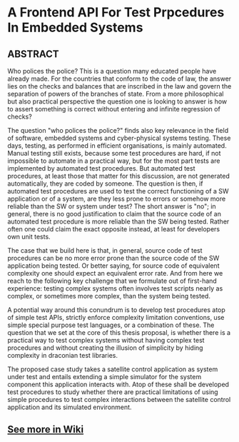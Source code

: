 # A Frontend API For Test Prpcedures In Embedded Systems

## ABSTRACT

Who polices the police? This is a question many educated people have already made. For the countries that
conform to the code of law, the answer lies on the checks and balances that are inscribed in the law and govern
the separation of powers of the branches of state. From a more philosophical but also practical perspective the
question one is looking to answer is how to assert something is correct without entering and infinite regression
of checks?

The question "who polices the police?" finds also key relevance in the field of software, embedded systems and
cyber-physical systems testing. These days, testing, as performed in efficient organisations, is mainly automated.
Manual testing still exists, because some test procedures are hard, if not impossible to automate in a practical
way, but for the most part tests are implemented by automated test procedures. But automated test procedures,
at least those that matter for this discussion, are not generated automatically, they are coded by someone. The
question is then, if automated test procedures are used to test the correct functioning of a SW application or of
a system, are they less prone to errors or somehow more reliable than the SW or system under test? The short
answer is "no"; in general, there is no good justification to claim that the source code of an automated test
procedure is more reliable than the SW being tested. Rather often one could claim the exact opposite instead,
at least for developers own unit tests.

The case that we build here is that, in general, source code of test procedures can be no more error prone than
the source code of the SW application being tested. Or better saying, for source code of equivalent complexity
one should expect an equivalent error rate. And from here we reach to the following key challenge that we formulate out of first-hand experience: testing complex systems often involves test scripts nearly as complex, or
sometimes more complex, than the system being tested.

A potential way around this conundrum is to develop test procedures atop of simple test APIs, strictly enforce
complexity limitation conventions, use simple special purpose test languages, or a combination of these. The
question that we set at the core of this thesis proposal, is whether there is a practical way to test complex
systems without having complex test procedures and without creating the illusion of simplicity by hiding complexity in draconian test libraries.

The proposed case study takes a satellite control application as system under test and entails extending a simple
simulator for the system component this application interacts with. Atop of these shall be developed test procedures to study whether there are practical limitations of using simple procedures to test complex interactions
between the satellite control application and its simulated environment.


## [See more in Wiki](https://github.com/lfteixeira996/A-FRONTEND-API-FOR-TEST-PROCEDURES-IN-EMBEDDED-SYSTEMS/wiki)